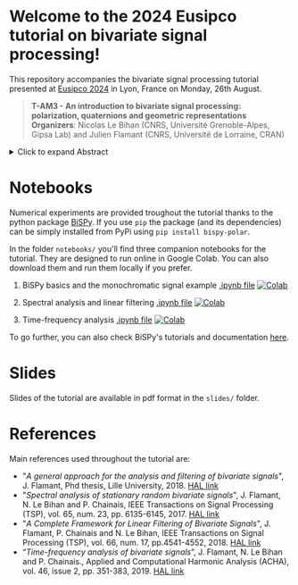 # Welcome to the 2024 Eusipco tutorial on bivariate signal processing!

This repository accompanies the bivariate signal processing tutorial presented at [Eusipco 2024](https://eusipcolyon.sciencesconf.org) in Lyon, France on Monday, 26th August. 

> **T-AM3 - An introduction to bivariate signal processing: polarization, quaternions and geometric representations**
> **Organizers**: Nicolas Le Bihan (CNRS, Université Grenoble-Alpes, Gipsa Lab) and Julien Flamant (CNRS, Université de Lorraine, CRAN)
>
<details>
  <summary>Click to expand Abstract</summary>
  
An important task of data science is to represent and evidence the interrelation between coupled observables. The simple case of two observables that vary in time or space leads to bivariate signals. Those appear in virtually all fields of physical sciences, whenever two quantities of interest are related and jointly measured, such as in seismology (e.g. horizontal vs vertical ground motion), optics (transverse coordinates of the electric field), oceanography (components of current velocities), or underwater acoustics (horizontal vs vertical particle displacements) to cite a few.<br/>

Bivariate signals describe trajectories in a 2D plane whose geometric properties (e.g. directionality) have a natural interpretation in terms of the physical notion of polarization usually used for waves. As an example, according to Einstein’s theory of general relativity, the recently detected gravitational waves (GWs) are characterized by two degrees of freedom, that are connected to the bivariate space-time strain signal measured by the detectors. The polarization state of the observed signal is directly connected to that of the wave, which in turn provides key insights into the underlying physics of the source. Polarization is thus a central concept for the analysis of bivariate signals.<br/>

Two usual representations exist for analyzing and processing bivariate signals. The first one is based on 2D real-valued vectors, where a bivariate signal is seen as a special case of a more general multivariate signal. The second one relies on a complex representation, where the real and imaginary parts of a univariate complex signal correspond to the two components of the above 2D real-valued vector signal. Both representations have their merits; however, these two approaches do not provide straightforward descriptions of bivariate signals or filtering operations in terms of polarization properties. To this purpose, the tutorial speakers (and their collaborators) have introduced a new and generic approach for the analysis and filtering of bivariate signals. It relies on the one hand on the natural embedding of bivariate signals – viewed as complex-valued signals – into the set of quaternions and, on the other hand, the definition of a dedicated quaternion Fourier transform to enable a meaningful spectral representation and analysis of bivariate signals. 

This quaternion representation lays down the first building blocks of a signal processing methodology that simultaneously provides: (i) straightforward geometric and physical interpretations (ii) mathematically grounded tools and (iii) efficient numerical implementations.
This tutorial aims at providing insights into the specificity of the bivariate signal processing and its deep connections with the physics of polarization. Emphasis on the geometric interpretation of bivariate signal processing will be made and illustrated with tutorial examples based on the BiSPy toolbox.
</details>

# Notebooks
Numerical experiments are provided troughout the tutorial thanks to the python package [BiSPy](https://github.com/jflamant/bispy). If you use ``pip`` the package (and its dependencies) can be simply installed from PyPi using ``pip install bispy-polar``. 

In the folder ``notebooks/`` you'll find three companion notebooks for the tutorial. They are designed to run online in Google Colab. You can also download them and run them locally if you prefer.

1. BiSPy basics and the monochromatic signal example  [.ipynb file](https://github.com/ricochet-anr/2024_eusipco_tutorial_bivariate_signal_processing/blob/main/notebooks/I_BiSPy_basics.ipynb) [![Colab](https://colab.research.google.com/assets/colab-badge.svg)](https://githubtocolab.com/ricochet-anr/2024_eusipco_tutorial_bivariate_signal_processing/blob/main/notebooks/I_BiSPy_basics.ipynb)

2. Spectral analysis and linear filtering  [.ipynb file](https://github.com/ricochet-anr/2024_eusipco_tutorial_bivariate_signal_processing/blob/main/notebooks/II_spectral_analysis.ipynb) [![Colab](https://colab.research.google.com/assets/colab-badge.svg)](https://githubtocolab.com/ricochet-anr/2024_eusipco_tutorial_bivariate_signal_processing/blob/main/notebooks/II_spectral_analysis.ipynb)

3. Time-frequency analysis  [.ipynb file](https://github.com/ricochet-anr/2024_eusipco_tutorial_bivariate_signal_processing/blob/main/notebooks/III_timefrequency_analysis.ipynb) [![Colab](https://colab.research.google.com/assets/colab-badge.svg)](https://githubtocolab.com/ricochet-anr/2024_eusipco_tutorial_bivariate_signal_processing/blob/main/notebooks/III_timefrequency_analysis.ipynb)

To go further, you can also check BiSPy's tutorials and documentation [here](https://bispy.readthedocs.io/en/latest/).

# Slides

Slides of the tutorial are available in pdf format in the ``slides/`` folder. 

# References 

Main references used throughout the tutorial are:

- "*A general approach for the analysis and filtering of bivariate signals*", J. Flamant, Phd thesis, Lille University, 2018.
[HAL link](https://hal.science/tel-01926941)
- "*Spectral analysis of stationary random bivariate signals*", J. Flamant, N. Le Bihan and P. Chainais, IEEE Transactions on Signal Processing (TSP), vol. 65, num. 23, pp. 6135-6145, 2017.
[HAL link](https://hal.science/hal-01655097/document)
- "*A Complete Framework for Linear Filtering of Bivariate Signals*", J. Flamant, P. Chainais and N. Le Bihan, IEEE Transactions on Signal Processing (TSP), vol. 66, num. 17, pp.4541-4552, 2018.
[HAL link](https://arxiv.org/pdf/1802.02469)
- “*Time-frequency analysis of bivariate signals*”, J. Flamant, N. Le Bihan and P. Chainais., Applied and Computational Harmonic Analysis (ACHA), vol. 46, issue 2, pp. 351-383, 2019.
[HAL link](https://hal.science/hal-01362586/file/1609.02463v1.pdf)
